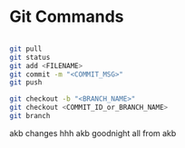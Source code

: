 # Git Commands
```bash

git pull
git status
git add <FILENAME>
git commit -m "<COMMIT_MSG>"
git push

git checkout -b "<BRANCH_NAME>"
git checkout <COMMIT_ID_or_BRANCH_NAME>
git branch

```
akb changes
hhh akb
goodnight all from akb
